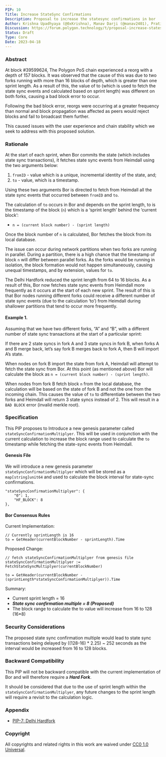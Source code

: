 ```yaml
---
PIP: 10
Title: Increase StateSync Confirmations
Description: Proposal to increase the statesync confirmations in bor
Author: Krishna Upadhyaya (@0xKrishna), Manav Darji (@manav2401), Pratik Patil (@pratikspatil024)
Discussion: https://forum.polygon.technology/t/proposal-increase-statesync-confirmations/11779
Status: Draft
Type: Core
Date: 2023-04-18
---
```


### Abstract 

At block #39599624, The Polygon PoS chain experienced a reorg with a depth of 157 blocks. It was observed that the cause of this was due to two forks running with more than 16 blocks of depth, which is greater than one sprint length. As a result of this, the value of to (which is used to fetch the state sync events and calculated based on sprint length) was different on both forks, causing a bad block error to occur.

Following the bad block error, reorgs were occurring at a greater frequency than normal and block propagation was affected as peers would reject blocks and fail to broadcast them further. 

This caused issues with the user experience and chain stability which we seek to address with this proposed solution.

### Rationale

At the start of each sprint, when Bor commits the state (which includes state sync transactions), it fetches state sync events from Heimdall using the two arguments below:


1. `fromID` - value which is a unique, incremental identity of the state, and;
2. `to` - value, which is a timestamp. 

Using these two arguments Bor is directed to fetch from Heimdall all the state sync events that occurred between `fromID` and `to`.

The calculation of `to` occurs in Bor and depends on the sprint length, to is the timestamp of the block (`n`) which is a ‘sprint length’ behind the ‘current block’:

- ```
  n = (current block number) - (sprint length)
  ```

Once the block number of `n` is calculated, Bor fetches the block from its local database.

The issue can occur during network partitions when two forks are running in parallel. During a partition, there is a high chance that the timestamp of block `n` will differ between parallel forks. As the forks would be running in isolation, the block formation would not happen simultaneously, causing unequal timestamps, and by extension, values for `to`. 

The Delhi Hardfork reduced the sprint length from 64 to 16 blocks. As a result of this, Bor now fetches state sync events from Heimdall more frequently as it occurs at the start of each new sprint. The result of this is that Bor nodes running different forks could receive a different number of state sync events (due to the calculation ‘to’) from Heimdall during shallower partitions that tend to occur more frequently.

#### Example 1. 

Assuming that we have two different forks, “A” and “B”, with a different number of state sync transactions at the start of a particular sprint:

If there are 2 state syncs in fork A and 3 state syncs in fork B, when forks A and B merge back, let’s say fork B merges back to fork A, then B will import A’s state. 

When nodes on fork B import the state from fork A, Heimdall will attempt to fetch the state sync from Bor. At this point (as mentioned above) Bor will calculate the block as `n = (current block number) - (sprint length)`. 

When nodes from fork B fetch block `n` from the local database, the calculation will be based on the state of fork B and not the one from the incoming chain. This causes the value of `to` to differentiate between the two forks and Heimdall will return 3 state syncs instead of 2. This will result in a `BAD BLOCK` error (invalid merkle root). 

### Specification

This PIP proposes to Introduce a new genesis parameter called `stateSyncConfirmationMultiplyer`. This will be used in conjunction with the current calculation to increase the block range used to calculate the `to` timestamp while fetching the state-sync events from Heimdall. 

#### Genesis File
We will introduce a new genesis parameter `stateSyncConfirmationMultiplyer` which  will be stored as a `map[string]unit64` and used to calculate the block interval for state-sync confirmations.
```
"stateSyncConfirmationMultiplyer": { 
	"0": 1, 
	"HF_BLOCK": 8 
},
```

#### Bor Consensus Rules

Current Implementation:
```
// Currently sprintLength is 16
to = GetHeader(currentBlockNumber - sprintLength).Time
```

Proposed Change:
```
// fetch stateSyncConfirmationMultiplyer from genesis file
stateSyncConfirmationMultiplyer := FetchStateSyncMultiplyer(currentBlockNumber)

to = GetHeader(currentBlockNumber - (sprintLength*stateSyncConfirmationMultiplyer)).Time
```

Summary:<br>
- Current sprint length = 16
- ***State sync confirmation multiple = 8 (Proposed)***
- The block range to calculate the to value will increase from 16 to 128 (16*8)

### Security Considerations

The proposed state sync confirmation multiple would lead to state sync transactions being delayed by ((128-16) * 2.25) ~ 252 seconds as the interval would be increased from 16 to 128 blocks.

### Backward Compatibility

This PIP will not be backward compatible with the current implementation of Bor and will therefore require a ***Hard Fork***.

It should be considered that due to the use of sprint length within the `stateSyncConfirmationMultiplyer`, any future changes to the sprint length will require a revisit to the calculation logic.

### Appendix

* [PIP-7: Delhi Hardfork](https://github.com/maticnetwork/Polygon-Improvement-Proposals/blob/main/PIPs/PIP-07.md)

### Copyright 
All copyrights and related rights in this work are waived under [CC0 1.0 Universal](https://creativecommons.org/publicdomain/zero/1.0/legalcode).

